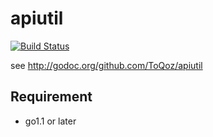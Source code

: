 # apiutil

[![Build Status](https://travis-ci.org/ToQoz/apiutil.png?branch=master)](https://travis-ci.org/ToQoz/apiutil)

see http://godoc.org/github.com/ToQoz/apiutil

## Requirement

- go1.1 or later
